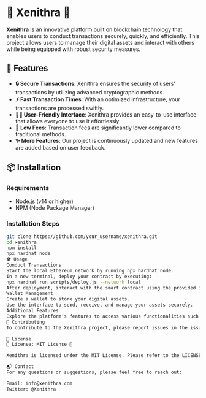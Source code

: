 # 🌟 Xenithra 🌟

**Xenithra** is an innovative platform built on blockchain technology that enables users to conduct transactions securely, quickly, and efficiently. This project allows users to manage their digital assets and interact with others while being equipped with robust security measures.

## 🚀 Features

- **🔒 Secure Transactions**: Xenithra ensures the security of users' transactions by utilizing advanced cryptographic methods.
- **⚡ Fast Transaction Times**: With an optimized infrastructure, your transactions are processed swiftly.
- **👩‍💻 User-Friendly Interface**: Xenithra provides an easy-to-use interface that allows everyone to use it effortlessly.
- **💸 Low Fees**: Transaction fees are significantly lower compared to traditional methods.
- **✨ More Features**: Our project is continuously updated and new features are added based on user feedback.

## 📦 Installation

### Requirements

- Node.js (v14 or higher)
- NPM (Node Package Manager)

### Installation Steps

```bash
git clone https://github.com/your_username/xenithra.git
cd xenithra
npm install
npx hardhat node
🛠️ Usage
Conduct Transactions
Start the local Ethereum network by running npx hardhat node.
In a new terminal, deploy your contract by executing:
npx hardhat run scripts/deploy.js --network local
After deployment, interact with the smart contract using the provided interface or scripts.
Wallet Management
Create a wallet to store your digital assets.
Use the interface to send, receive, and manage your assets securely.
Additional Features
Explore the platform’s features to access various functionalities such as staking, governance, and more as they become available.
🤝 Contributing
To contribute to the Xenithra project, please report issues in the issues section or submit a pull request. All contributions are valued!

📜 License
🎉 License: MIT License 🎉

Xenithra is licensed under the MIT License. Please refer to the LICENSE file for details.

📬 Contact
For any questions or suggestions, please feel free to reach out:

Email: info@xenithra.com
Twitter: @Xenithra
